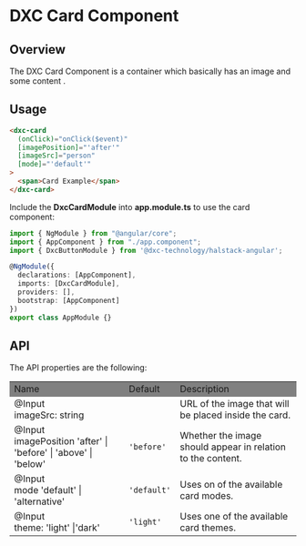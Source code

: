 # DXC Card Component

## Overview

The DXC Card Component is a container which basically has an image and some content .

## Usage

```html
<dxc-card
  (onClick)="onClick($event)"
  [imagePosition]="'after'"
  [imageSrc]="person"
  [mode]="'default'"
>
  <span>Card Example</span>
</dxc-card>
```

Include the **DxcCardModule** into **app.module.ts** to use the card component:

```ts
import { NgModule } from "@angular/core";
import { AppComponent } from "./app.component";
import { DxcButtonModule } from '@dxc-technology/halstack-angular';

@NgModule({
  declarations: [AppComponent],
  imports: [DxcCardModule],
  providers: [],
  bootstrap: [AppComponent]
})
export class AppModule {}
```

## API

The API properties are the following:

<table>
    <tr style="background-color: grey">
        <td>Name</td>
        <td>Default</td>
        <td>Description</td>
    </tr>
    <tr>
        <td>@Input<br>imageSrc: string</td>
        <td></td>
        <td>URL of the image that will be placed inside the card.</td>
    </tr>
    <tr>
        <td>@Input<br>imagePosition 'after' | 'before' | 'above' | 'below'</td>
        <td><code>'before'</code></td>
        <td>Whether the image should appear in relation to the content.</td>
    </tr>
    <tr>
        <td>@Input<br>mode 'default' | 'alternative'</td>
        <td><code>'default'</code></td>
        <td>Uses on of the available card modes.</td>
    </tr>
    <tr>
        <td>@Input<br>theme: 'light' |'dark'</td>
        <td><code>'light'</code></td>
        <td>Uses one of the available card themes.</td>
    </tr>
</table>
